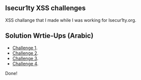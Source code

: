 ## Isecur1ty XSS challenges 
  
XSS challange that I made while I was working for Isecur1ty.org.


## Solution Wrtie-Ups (**Arabic**)

* [Challenge 1](https://www.isecur1ty.org/%D8%AD%D9%84-%D8%AA%D8%AD%D8%AF%D9%8A-xss-%D9%88%D8%A5%D8%B3%D9%85%D8%A7%D8%A1-%D8%A7%D9%84%D9%81%D8%A7%D8%A6%D8%B2%D9%8A%D9%86/).
* [Challenge 2](https://www.isecur1ty.org/%D8%AD%D9%84-%D8%A7%D9%84%D8%AA%D8%AD%D8%AF%D9%8A-%D8%A7%D9%84%D8%AB%D8%A7%D9%86%D9%8A-%D9%85%D8%B9-%D8%A3%D8%B3%D9%85%D8%A7%D8%A1-%D8%A7%D9%84%D9%81%D8%A7%D8%A6%D8%B2%D9%8A%D9%86/).
* [Challenge 3](https://www.isecur1ty.org/%D8%AD%D9%84-%D8%A7%D9%84%D8%AA%D8%AD%D8%AF%D9%8A-%D8%A7%D9%84%D8%AB%D8%A7%D9%84%D8%AB-%D9%88%D8%A3%D8%B3%D9%85%D8%A7%D8%A1-%D8%A7%D9%84%D9%81%D8%A7%D8%A6%D8%B2%D9%8A%D9%86/).
* [Challenge 4](https://www.isecur1ty.org/%D8%AD%D9%84-%D8%A7%D9%84%D8%AA%D8%AD%D8%AF%D9%8A-%D8%A7%D9%84%D8%B1%D8%A7%D8%A8%D8%B9-%D9%88%D8%A3%D8%B3%D9%85%D8%A7%D8%A1-%D8%A7%D9%84%D9%81%D8%A7%D8%A6%D8%B2%D9%8A%D9%86/).

Done!
